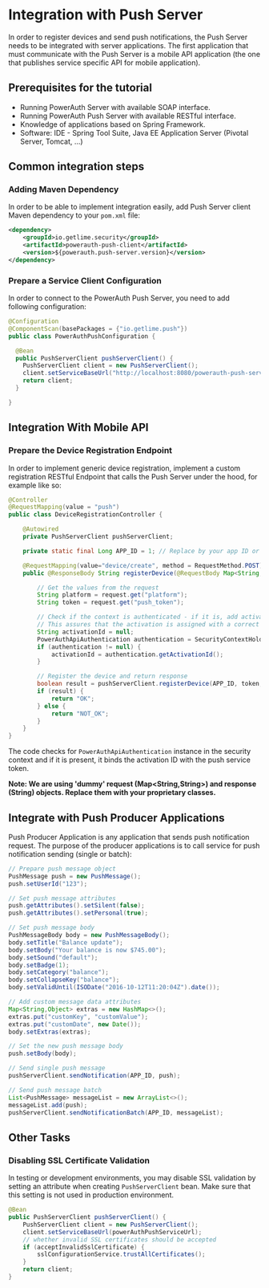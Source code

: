 # Integration with Push Server

In order to register devices and send push notifications, the Push Server needs to be integrated with server applications. The first application that must communicate with the Push Server is a mobile API application (the one that publishes service specific API for mobile application).

## Prerequisites for the tutorial

- Running PowerAuth Server with available SOAP interface.
- Running PowerAuth Push Server with available RESTful interface.
- Knowledge of applications based on Spring Framework.
- Software: IDE - Spring Tool Suite, Java EE Application Server (Pivotal Server, Tomcat, ...)

## Common integration steps

### Adding Maven Dependency

In order to be able to implement integration easily, add Push Server client Maven dependency to your `pom.xml` file:

```xml
<dependency>
    <groupId>io.getlime.security</groupId>
    <artifactId>powerauth-push-client</artifactId>
    <version>${powerauth.push-server.version}</version>
</dependency>
```

### Prepare a Service Client Configuration

In order to connect to the PowerAuth Push Server, you need to add following configuration:

```java
@Configuration
@ComponentScan(basePackages = {"io.getlime.push"})
public class PowerAuthPushConfiguration {

  @Bean
  public PushServerClient pushServerClient() {
    PushServerClient client = new PushServerClient();
    client.setServiceBaseUrl("http://localhost:8080/powerauth-push-server");
    return client;
  }

}
```

## Integration With Mobile API

### Prepare the Device Registration Endpoint

In order to implement generic device registration, implement a custom registration RESTful Endpoint that calls the Push Server under the hood, for example like so:

```java
@Controller
@RequestMapping(value = "push")
public class DeviceRegistrationController {

    @Autowired
    private PushServerClient pushServerClient;

    private static final Long APP_ID = 1; // Replace by your app ID or use a configuration class

    @RequestMapping(value="device/create", method = RequestMethod.POST)
    public @ResponseBody String registerDevice(@RequestBody Map<String,String> request) {

        // Get the values from the request
        String platform = request.get("platform");
        String token = request.get("push_token");

        // Check if the context is authenticated - if it is, add activation ID.
        // This assures that the activation is assigned with a correct device.
        String activationId = null;
        PowerAuthApiAuthentication authentication = SecurityContextHolder.getContext().getAuthentication();
        if (authentication != null) {
            activationId = authentication.getActivationId();
        }

        // Register the device and return response
        boolean result = pushServerClient.registerDevice(APP_ID, token, MobilePlatform.valueOf(platform), activationId);
        if (result) {
            return "OK";
        } else {
            return "NOT_OK";
        }
    }
}
```

The code checks for `PowerAuthApiAuthentication` instance in the security context and if it is present, it binds the activation ID with the push service token.

**Note: We are using 'dummy' request (Map<String,String>) and response (String) objects. Replace them with your proprietary classes.**

## Integrate with Push Producer Applications

Push Producer Application is any application that sends push notification request. The purpose of the producer applications is to call service for push notification sending (single or batch):

```java
// Prepare push message object
PushMessage push = new PushMessage();
push.setUserId("123");

// Set push message attributes
push.getAttributes().setSilent(false);
push.getAttributes().setPersonal(true);

// Set push message body
PushMessageBody body = new PushMessageBody();
body.setTitle("Balance update");
body.setBody("Your balance is now $745.00");
body.setSound("default");
body.setBadge(1);
body.setCategory("balance");
body.setCollapseKey("balance");
body.setValidUntil(ISODate("2016-10-12T11:20:04Z").date());

// Add custom message data attributes
Map<String,Object> extras = new HashMap<>();
extras.put("customKey", "customValue");
extras.put("customDate", new Date());
body.setExtras(extras);

// Set the new push message body
push.setBody(body);

// Send single push message
pushServerClient.sendNotification(APP_ID, push);

// Send push message batch
List<PushMessage> messageList = new ArrayList<>();
messageList.add(push);
pushServerClient.sendNotificationBatch(APP_ID, messageList);
```

## Other Tasks

### Disabling SSL Certificate Validation

In testing or development environments, you may disable SSL validation by setting an attribute when creating `PushServerClient` bean. Make sure that this setting is not used in production environment.

```java
@Bean
public PushServerClient pushServerClient() {
    PushServerClient client = new PushServerClient();
    client.setServiceBaseUrl(powerAuthPushServiceUrl);
    // whether invalid SSL certificates should be accepted
    if (acceptInvalidSslCertificate) {
        sslConfigurationService.trustAllCertificates();
    }
    return client;
}
```
